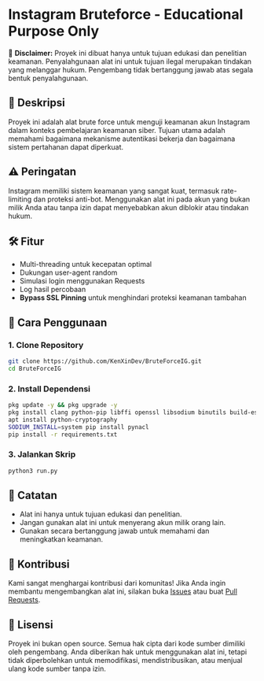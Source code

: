 # Instagram Bruteforce - Educational Purpose Only

🚨 **Disclaimer:** Proyek ini dibuat hanya untuk tujuan edukasi dan penelitian keamanan. Penyalahgunaan alat ini untuk tujuan ilegal merupakan tindakan yang melanggar hukum. Pengembang tidak bertanggung jawab atas segala bentuk penyalahgunaan.

## 📌 Deskripsi

Proyek ini adalah alat brute force untuk menguji keamanan akun Instagram dalam konteks pembelajaran keamanan siber. Tujuan utama adalah memahami bagaimana mekanisme autentikasi bekerja dan bagaimana sistem pertahanan dapat diperkuat.

## ⚠️ Peringatan

Instagram memiliki sistem keamanan yang sangat kuat, termasuk rate-limiting dan proteksi anti-bot. Menggunakan alat ini pada akun yang bukan milik Anda atau tanpa izin dapat menyebabkan akun diblokir atau tindakan hukum.

## 🛠️ Fitur

- Multi-threading untuk kecepatan optimal
- Dukungan user-agent random
- Simulasi login menggunakan Requests
- Log hasil percobaan
- **Bypass SSL Pinning** untuk menghindari proteksi keamanan tambahan

## 🚀 Cara Penggunaan

### 1. Clone Repository

```bash
git clone https://github.com/KenXinDev/BruteForceIG.git
cd BruteForceIG
```

### 2. Install Dependensi

```bash
pkg update -y && pkg upgrade -y
pkg install clang python-pip libffi openssl libsodium binutils build-essential rust
apt install python-cryptography
SODIUM_INSTALL=system pip install pynacl
pip install -r requirements.txt
```

### 3. Jalankan Skrip

```bash
python3 run.py
```

## 📜 Catatan

- Alat ini hanya untuk tujuan edukasi dan penelitian.
- Jangan gunakan alat ini untuk menyerang akun milik orang lain.
- Gunakan secara bertanggung jawab untuk memahami dan meningkatkan keamanan.

## 🤝 Kontribusi
Kami sangat menghargai kontribusi dari komunitas! Jika Anda ingin membantu mengembangkan alat ini, silakan buka [Issues](https://github.com/KenXinDev/BruteForceIG/issues) atau buat [Pull Requests](https://github.com/KenXinDev/BruteForceIG/pulls).

## 📜 Lisensi
Proyek ini bukan open source. Semua hak cipta dari kode sumber dimiliki oleh pengembang. Anda diberikan hak untuk menggunakan alat ini, tetapi tidak diperbolehkan untuk memodifikasi, mendistribusikan, atau menjual ulang kode sumber tanpa izin.


